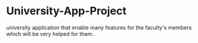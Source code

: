 # University-App-Project
university application that enable many features for the faculty's members which will be very helped for them.
